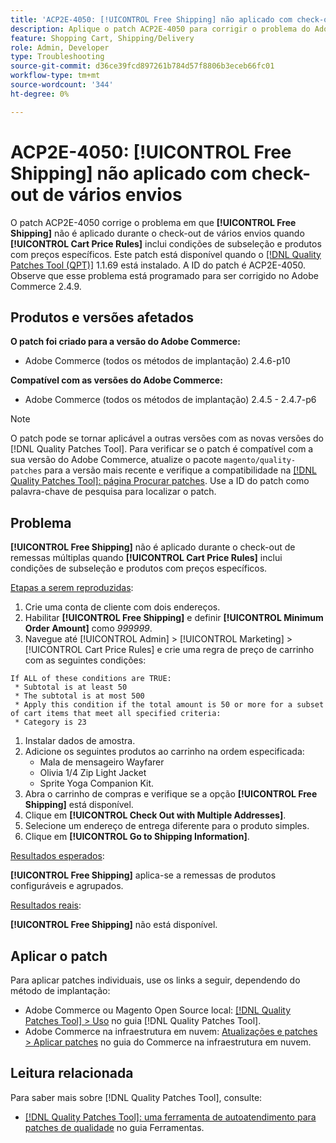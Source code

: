 ```yaml
---
title: 'ACP2E-4050: [!UICONTROL Free Shipping] não aplicado com check-out de vários envios'
description: Aplique o patch ACP2E-4050 para corrigir o problema do Adobe Commerce em que [!UICONTROL Free Shipping] não é aplicado durante o check-out de vários endereços quando [!UICONTROL Cart Price Rules] inclui condições de subseleção e produtos com preços específicos.
feature: Shopping Cart, Shipping/Delivery
role: Admin, Developer
type: Troubleshooting
source-git-commit: d36ce39fcd897261b784d57f8806b3eceb66fc01
workflow-type: tm+mt
source-wordcount: '344'
ht-degree: 0%

---
```



# ACP2E-4050: **[!UICONTROL Free Shipping]** não aplicado com check-out de vários envios

O patch ACP2E-4050 corrige o problema em que **[!UICONTROL Free Shipping]** não é aplicado durante o check-out de vários envios quando **[!UICONTROL Cart Price Rules]** inclui condições de subseleção e produtos com preços específicos. Este patch está disponível quando o [[!DNL Quality Patches Tool (QPT)]](/help/tools/quality-patches-tool/quality-patches-tool-to-self-serve-quality-patches.md) 1.1.69 está instalado. A ID do patch é ACP2E-4050. Observe que esse problema está programado para ser corrigido no Adobe Commerce 2.4.9.

## Produtos e versões afetados

**O patch foi criado para a versão do Adobe Commerce:**

* Adobe Commerce (todos os métodos de implantação) 2.4.6-p10

**Compatível com as versões do Adobe Commerce:**

* Adobe Commerce (todos os métodos de implantação) 2.4.5 - 2.4.7-p6

>[!NOTE]
>
>O patch pode se tornar aplicável a outras versões com as novas versões do [!DNL Quality Patches Tool]. Para verificar se o patch é compatível com a sua versão do Adobe Commerce, atualize o pacote `magento/quality-patches` para a versão mais recente e verifique a compatibilidade na [[!DNL Quality Patches Tool]: página Procurar patches](https://experienceleague.adobe.com/tools/commerce-quality-patches/index.html). Use a ID do patch como palavra-chave de pesquisa para localizar o patch.

## Problema

**[!UICONTROL Free Shipping]** não é aplicado durante o check-out de remessas múltiplas quando **[!UICONTROL Cart Price Rules]** inclui condições de subseleção e produtos com preços específicos.

<u>Etapas a serem reproduzidas</u>:

1. Crie uma conta de cliente com dois endereços.
1. Habilitar **[!UICONTROL Free Shipping]** e definir **[!UICONTROL Minimum Order Amount]** como *999999*.
1. Navegue até [!UICONTROL Admin] > [!UICONTROL Marketing] > [!UICONTROL Cart Price Rules] e crie uma regra de preço de carrinho com as seguintes condições:

```
If ALL of these conditions are TRUE:
 * Subtotal is at least 50
 * The subtotal is at most 500
 * Apply this condition if the total amount is 50 or more for a subset of cart items that meet all specified criteria:
 * Category is 23
```

1. Instalar dados de amostra.
1. Adicione os seguintes produtos ao carrinho na ordem especificada:
   * Mala de mensageiro Wayfarer
   * Olivia 1/4 Zip Light Jacket
   * Sprite Yoga Companion Kit.
1. Abra o carrinho de compras e verifique se a opção **[!UICONTROL Free Shipping]** está disponível.
1. Clique em **[!UICONTROL Check Out with Multiple Addresses]**.
1. Selecione um endereço de entrega diferente para o produto simples.
1. Clique em **[!UICONTROL Go to Shipping Information]**.

<u>Resultados esperados</u>:

**[!UICONTROL Free Shipping]** aplica-se a remessas de produtos configuráveis e agrupados.

<u>Resultados reais</u>:

**[!UICONTROL Free Shipping]** não está disponível.

## Aplicar o patch

Para aplicar patches individuais, use os links a seguir, dependendo do método de implantação:

* Adobe Commerce ou Magento Open Source local: [[!DNL Quality Patches Tool] > Uso](/help/tools/quality-patches-tool/usage.md) no guia [!DNL Quality Patches Tool].
* Adobe Commerce na infraestrutura em nuvem: [Atualizações e patches > Aplicar patches](https://experienceleague.adobe.com/docs/commerce-cloud-service/user-guide/develop/upgrade/apply-patches.html) no guia do Commerce na infraestrutura em nuvem.

## Leitura relacionada

Para saber mais sobre [!DNL Quality Patches Tool], consulte:

* [[!DNL Quality Patches Tool]: uma ferramenta de autoatendimento para patches de qualidade](/help/tools/quality-patches-tool/quality-patches-tool-to-self-serve-quality-patches.md) no guia Ferramentas.
